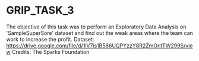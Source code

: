 # GRIP_TASK_3
The objective of this task was to perform an Exploratory Data Analysis on 'SampleSuperSore' dataset and find out the weak areas where the team can work to increase the profit.
Dataset: https://drive.google.com/file/d/1lV7is1B566UQPYzzY8R2ZmOritTW299S/view
Credits: The Sparks Foundation
